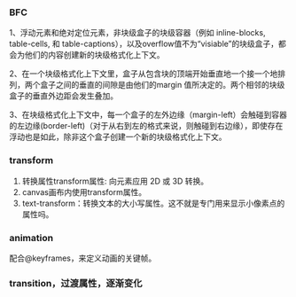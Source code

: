 
### BFC

1、浮动元素和绝对定位元素，非块级盒子的块级容器（例如 inline-blocks, table-cells, 和 table-captions），以及overflow值不为“visiable”的块级盒子，都会为他们的内容创建新的块级格式化上下文。

2、在一个块级格式化上下文里，盒子从包含块的顶端开始垂直地一个接一个地排列，两个盒子之间的垂直的间隙是由他们的margin 值所决定的。两个相邻的块级盒子的垂直外边距会发生叠加。

3、在块级格式化上下文中，每一个盒子的左外边缘（margin-left）会触碰到容器的左边缘(border-left)（对于从右到左的格式来说，则触碰到右边缘），即使存在浮动也是如此，除非这个盒子创建一个新的块级格式化上下文。



### transform

1. 转换属性transform属性: 向元素应用 2D 或 3D 转换。
2. canvas画布内使用transform属性。
3. text-transform：转换文本的大小写属性。这不就是专门用来显示小像素点的属性吗。





### animation

配合@keyframes，来定义动画的关键帧。



### transition，过渡属性，逐渐变化

